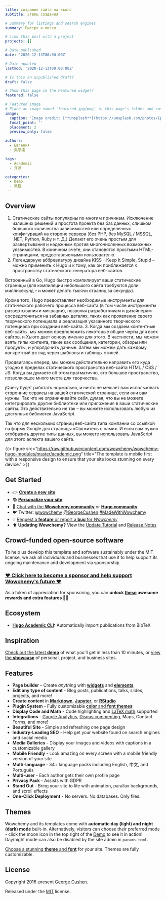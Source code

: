 ```yaml
---
title: создание сайта на хъюго
subtitle: Этапы создания

# Summary for listings and search engines
summary: Быстро и легко.

# Link this post with a project
projects: []

# Date published
date: '2020-12-13T00:00:00Z'

# Date updated
lastmod: '2020-12-13T00:00:00Z'

# Is this an unpublished draft?
draft: false

# Show this page in the Featured widget?
featured: false

# Featured image
# Place an image named `featured.jpg/png` in this page's folder and customize its options here.
image:
  caption: 'Image credit: [**Unsplash**](https://unsplash.com/photos/CpkOjOcXdUY)'
  focal_point: ''
  placement: 2
  preview_only: false

authors:
  - Евгения 
  - 吳恩達

tags:
  - Academic
  - 开源

categories:
  - Demo
  - 教程
---
```


## Overview

1. Статические сайты популярны по многим причинам. Исключение излишних решений и простота проекта без баз данных, слишком большого количества зависимостей или определенных конфигураций на стороне сервера (без PHP, без MySQL / MSSQL, .NET, Python, Ruby и т. Д.) Делают его очень простым для развертывания и надежным против многочисленных возможных уязвимостей. В конечном счете, они становятся простыми HTML-страницами, предоставляемыми пользователю. 
2.  Легендарную аббревиатуру дизайна KISS – Keep It Simple, Stupid – можно применить к Hugo и к тому, как он приближается к пространству статического генератора веб-сайтов.

Встроенный в Go, Hugo быстро компилирует ваши статические страницы (для компиляции небольшого сайта требуются доли миллисекунд – и может делать тысячи страниц за секунды).

Кроме того, Hugo предоставляет необходимые инструменты для статического рабочего процесса веб-сайта (в том числе инструменты развертывания и миграции), позволяя разработчикам и дизайнерам сосредоточиться на забавных деталях, таких как проявление своего творческого потенциала и реализация указанного творческого потенциала при создании веб-сайта. 
3. Когда мы создаем контентные веб-сайты, мы можем предположить некоторые общие черты для всех сайтов, и Хьюго дает основу именно для этого. В частности, мы можем взять типы контента, такие как сообщения, категории, обзоры или продукты, и упорядочить данные. Затем мы можем дать каждому конкретный взгляд через шаблоны и таблицы стилей.

Продвигаясь вперед, мы можем действительно направить его куда угодно в пределах статического пространства веб-сайта HTML / CSS / JS. Когда вы думаете об этом прагматично, это большое пространство, позволяющее много места для творчества.

jQuery будет работать нормально, и ничто не мешает вам использовать сторонние сервисы на вашей статической странице, если они вам нужны. Так что не ограничивайте себя, думая, что вы не можете интегрировать другие библиотеки или приложения в ваши статические сайты. Это действительно не так – вы можете использовать любую из доступных библиотек JavaScript.

Так что для нескольких страниц веб-сайта типа компании со ссылкой на форму Google для страницы «Свяжитесь с нами». И если вам нужно отобразить другие типы данных, вы можете использовать JavaScript для этого аспекта вашего сайта. 

{{< figure src="https://raw.githubusercontent.com/wowchemy/wowchemy-hugo-modules/master/academic.png" title="The template is mobile first with a responsive design to ensure that your site looks stunning on every device." >}}

## Get Started

- 👉 [**Create a new site**](https://wowchemy.com/templates/)
- 📚 [**Personalize your site**](https://wowchemy.com/docs/)
- 💬 [Chat with the **Wowchemy community**](https://discord.gg/z8wNYzb) or [**Hugo community**](https://discourse.gohugo.io)
- 🐦 Twitter: [@wowchemy](https://twitter.com/wowchemy) [@GeorgeCushen](https://twitter.com/GeorgeCushen) [#MadeWithWowchemy](https://twitter.com/search?q=%23MadeWithWowchemy&src=typed_query)
- 💡 [Request a **feature** or report a **bug** for _Wowchemy_](https://github.com/wowchemy/wowchemy-hugo-modules/issues)
- ⬆️ **Updating Wowchemy?** View the [Update Tutorial](https://wowchemy.com/docs/hugo-tutorials/update/) and [Release Notes](https://wowchemy.com/updates/)

## Crowd-funded open-source software

To help us develop this template and software sustainably under the MIT license, we ask all individuals and businesses that use it to help support its ongoing maintenance and development via sponsorship.

### [❤️ Click here to become a sponsor and help support Wowchemy's future ❤️](https://wowchemy.com/plans/)

As a token of appreciation for sponsoring, you can **unlock [these](https://wowchemy.com/plans/) awesome rewards and extra features 🦄✨**

## Ecosystem

- **[Hugo Academic CLI](https://github.com/wowchemy/hugo-academic-cli):** Automatically import publications from BibTeX

## Inspiration

[Check out the latest **demo**](https://academic-demo.netlify.com/) of what you'll get in less than 10 minutes, or [view the **showcase**](https://wowchemy.com/user-stories/) of personal, project, and business sites.

## Features

- **Page builder** - Create _anything_ with [**widgets**](https://wowchemy.com/docs/page-builder/) and [**elements**](https://wowchemy.com/docs/content/writing-markdown-latex/)
- **Edit any type of content** - Blog posts, publications, talks, slides, projects, and more!
- **Create content** in [**Markdown**](https://wowchemy.com/docs/content/writing-markdown-latex/), [**Jupyter**](https://wowchemy.com/docs/import/jupyter/), or [**RStudio**](https://wowchemy.com/docs/install-locally/)
- **Plugin System** - Fully customizable [**color** and **font themes**](https://wowchemy.com/docs/customization/)
- **Display Code and Math** - Code highlighting and [LaTeX math](https://en.wikibooks.org/wiki/LaTeX/Mathematics) supported
- **Integrations** - [Google Analytics](https://analytics.google.com), [Disqus commenting](https://disqus.com), Maps, Contact Forms, and more!
- **Beautiful Site** - Simple and refreshing one page design
- **Industry-Leading SEO** - Help get your website found on search engines and social media
- **Media Galleries** - Display your images and videos with captions in a customizable gallery
- **Mobile Friendly** - Look amazing on every screen with a mobile friendly version of your site
- **Multi-language** - 34+ language packs including English, 中文, and Português
- **Multi-user** - Each author gets their own profile page
- **Privacy Pack** - Assists with GDPR
- **Stand Out** - Bring your site to life with animation, parallax backgrounds, and scroll effects
- **One-Click Deployment** - No servers. No databases. Only files.

## Themes

Wowchemy and its templates come with **automatic day (light) and night (dark) mode** built-in. Alternatively, visitors can choose their preferred mode - click the moon icon in the top right of the [Demo](https://academic-demo.netlify.com/) to see it in action! Day/night mode can also be disabled by the site admin in `params.toml`.

[Choose a stunning **theme** and **font**](https://wowchemy.com/docs/customization) for your site. Themes are fully customizable.

## License

Copyright 2016-present [George Cushen](https://georgecushen.com).

Released under the [MIT](https://github.com/wowchemy/wowchemy-hugo-modules/blob/master/LICENSE.md) license.
